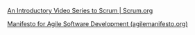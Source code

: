 [An Introductory Video Series to Scrum | Scrum.org](https://www.scrum.org/resources/introductory-video-series-scrum)

[Manifesto for Agile Software Development (agilemanifesto.org)](https://agilemanifesto.org/)